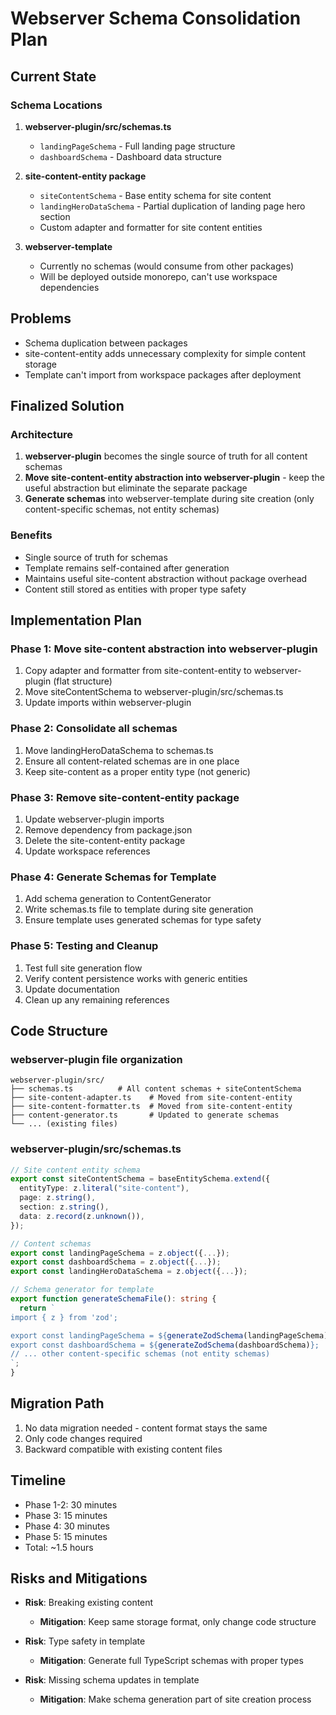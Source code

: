 # Webserver Schema Consolidation Plan

## Current State

### Schema Locations
1. **webserver-plugin/src/schemas.ts**
   - `landingPageSchema` - Full landing page structure
   - `dashboardSchema` - Dashboard data structure

2. **site-content-entity package**
   - `siteContentSchema` - Base entity schema for site content
   - `landingHeroDataSchema` - Partial duplication of landing page hero section
   - Custom adapter and formatter for site content entities

3. **webserver-template**
   - Currently no schemas (would consume from other packages)
   - Will be deployed outside monorepo, can't use workspace dependencies

## Problems
- Schema duplication between packages
- site-content-entity adds unnecessary complexity for simple content storage
- Template can't import from workspace packages after deployment

## Finalized Solution

### Architecture
1. **webserver-plugin** becomes the single source of truth for all content schemas
2. **Move site-content-entity abstraction into webserver-plugin** - keep the useful abstraction but eliminate the separate package
3. **Generate schemas** into webserver-template during site creation (only content-specific schemas, not entity schemas)

### Benefits
- Single source of truth for schemas
- Template remains self-contained after generation
- Maintains useful site-content abstraction without package overhead
- Content still stored as entities with proper type safety

## Implementation Plan

### Phase 1: Move site-content abstraction into webserver-plugin
1. Copy adapter and formatter from site-content-entity to webserver-plugin (flat structure)
2. Move siteContentSchema to webserver-plugin/src/schemas.ts
3. Update imports within webserver-plugin

### Phase 2: Consolidate all schemas
1. Move landingHeroDataSchema to schemas.ts
2. Ensure all content-related schemas are in one place
3. Keep site-content as a proper entity type (not generic)

### Phase 3: Remove site-content-entity package
1. Update webserver-plugin imports
2. Remove dependency from package.json
3. Delete the site-content-entity package
4. Update workspace references

### Phase 4: Generate Schemas for Template
1. Add schema generation to ContentGenerator
2. Write schemas.ts file to template during site generation
3. Ensure template uses generated schemas for type safety

### Phase 5: Testing and Cleanup
1. Test full site generation flow
2. Verify content persistence works with generic entities
3. Update documentation
4. Clean up any remaining references

## Code Structure

### webserver-plugin file organization
```
webserver-plugin/src/
├── schemas.ts          # All content schemas + siteContentSchema
├── site-content-adapter.ts    # Moved from site-content-entity
├── site-content-formatter.ts  # Moved from site-content-entity
├── content-generator.ts       # Updated to generate schemas
└── ... (existing files)
```

### webserver-plugin/src/schemas.ts
```typescript
// Site content entity schema
export const siteContentSchema = baseEntitySchema.extend({
  entityType: z.literal("site-content"),
  page: z.string(),
  section: z.string(),
  data: z.record(z.unknown()),
});

// Content schemas
export const landingPageSchema = z.object({...});
export const dashboardSchema = z.object({...});
export const landingHeroDataSchema = z.object({...});

// Schema generator for template
export function generateSchemaFile(): string {
  return `
import { z } from 'zod';

export const landingPageSchema = ${generateZodSchema(landingPageSchema)};
export const dashboardSchema = ${generateZodSchema(dashboardSchema)};
// ... other content-specific schemas (not entity schemas)
`;
}
```

## Migration Path
1. No data migration needed - content format stays the same
2. Only code changes required
3. Backward compatible with existing content files

## Timeline
- Phase 1-2: 30 minutes
- Phase 3: 15 minutes  
- Phase 4: 30 minutes
- Phase 5: 15 minutes
- Total: ~1.5 hours

## Risks and Mitigations
- **Risk**: Breaking existing content
  - **Mitigation**: Keep same storage format, only change code structure
  
- **Risk**: Type safety in template
  - **Mitigation**: Generate full TypeScript schemas with proper types

- **Risk**: Missing schema updates in template
  - **Mitigation**: Make schema generation part of site creation process